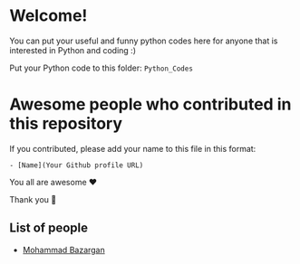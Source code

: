 # Welcome!
You can put your useful and funny python codes here for anyone that is interested in Python and coding :)

Put your Python code to this folder: `Python_Codes`

# Awesome people who contributed in this repository
If you contributed, please add your name to this file in this format:

`- [Name](Your Github profile URL)`

You all are awesome ❤️

Thank you 🙏

## List of people
- [Mohammad Bazargan](https://github.com/BazarganDev)
